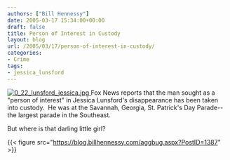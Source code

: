 ```yaml
---
authors: ["Bill Hennessy"]
date: 2005-03-17 15:34:00+00:00
draft: false
title: Person of Interest in Custody
layout: blog
url: /2005/03/17/person-of-interest-in-custody/
categories:
- Crime
tags:
- jessica_lunsford
---
```


[![0_22_lunsford_jessica.jpg](https://hennessysview.com/wp-content/uploads/2007/08/0_22_lunsford_jessica.thumbnail.jpg)
](https://hennessysview.com/wp-content/uploads/2007/08/0_22_lunsford_jessica.jpg)Fox News reports that the man sought as a "person of interest" in Jessica Lunsford's disappearance has been taken into custody.  He was at the Savannah, Georgia, St. Patrick's Day Parade--the largest parade in the Southeast. 

But where is that darling little girl? 

{{< figure src="https://blog.billhennessy.com/aggbug.aspx?PostID=1387" >}}

